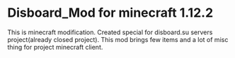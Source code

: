 # Disboard_Mod for minecraft 1.12.2
This is minecraft modification. Created special for disboard.su servers project(already closed project).
This mod brings few items and a lot of misc thing for project minecraft client. 

